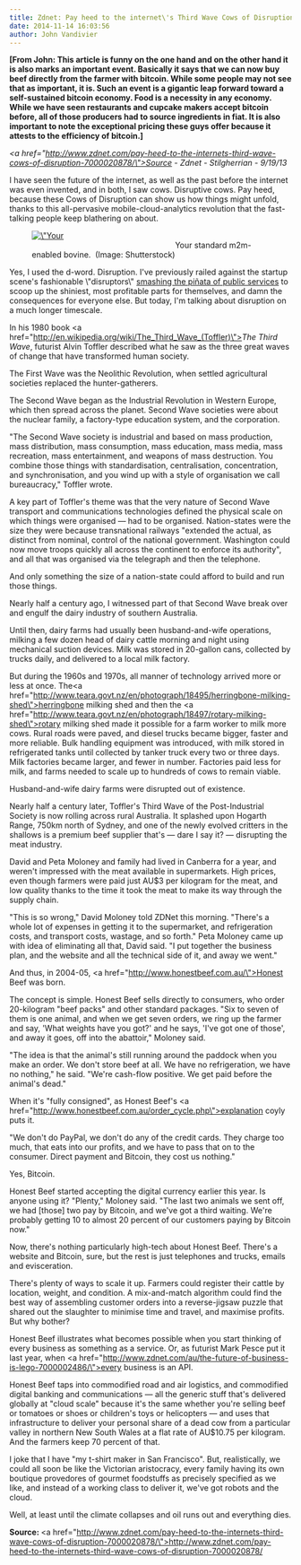 ```yaml
---
title: Zdnet: Pay heed to the internet\'s Third Wave Cows of Disruption
date: 2014-11-14 16:03:56
author: John Vandivier
---
```




<strong>[From John: This article is funny on the one hand and on the other hand it is also marks an important event. Basically it says that we can now buy beef directly from the farmer with bitcoin. While some people may not see that as important, it is. Such an event is a gigantic leap forward toward a self-sustained bitcoin economy. Food is a necessity in any economy. While we have seen restaurants and cupcake makers accept bitcoin before, all of those producers had to source ingredients in fiat. It is also important to note the exceptional pricing these guys offer because it attests to the efficiency of bitcoin.]</strong>

<em><a href=\"http://www.zdnet.com/pay-heed-to-the-internets-third-wave-cows-of-disruption-7000020878/\">Source</a> - Zdnet - Stilgherrian - 9/19/13</em>

I have seen the future of the internet, as well as the past before the internet was even invented, and in both, I saw cows. Disruptive cows. Pay heed, because these Cows of Disruption can show us how things might unfold, thanks to this all-pervasive mobile-cloud-analytics revolution that the fast-talking people keep blathering on about.

<figure><a href=\"http://cdn-static.zdnet.com/i/library/global-thumbs/misc/cow-rfid-m2m.jpg\" target=\"_blank\"><img class=\"aligncenter\" title=\"Your standard m2m enabled bovine\" alt=\"Your standard m2m enabled bovine\" src=\"http://cdn-static.zdnet.com/i/r/library/global-thumbs/misc/cow-rfid-m2m-620x465.jpg?hash=ZzAvAQIuAQ&amp;upscale=1\" width=\"434\" height=\"326\" /></a><figcaption>                                                                 Your standard m2m-enabled bovine.  (Image: Shutterstock)</figcaption></figure>Yes, I used the d-word. Disruption. I've previously railed against the startup scene's fashionable \"disruptors\" <a href=\"http://www.zdnet.com/iphone-therefore-i-am-a-selfish-disruptor-7000015844/\">smashing the piñata of public services</a> to scoop up the shiniest, most profitable parts for themselves, and damn the consequences for everyone else. But today, I'm talking about disruption on a much longer timescale.

In his 1980 book <a href=\"http://en.wikipedia.org/wiki/The_Third_Wave_(Toffler)\"><em>The Third Wave</em></a>, futurist Alvin Toffler described what he saw as the three great waves of change that have transformed human society.

The First Wave was the Neolithic Revolution, when settled agricultural societies replaced the hunter-gatherers.

The Second Wave began as the Industrial Revolution in Western Europe, which then spread across the planet. Second Wave societies were about the nuclear family, a factory-type education system, and the corporation.

\"The Second Wave society is industrial and based on mass production, mass distribution, mass consumption, mass education, mass media, mass recreation, mass entertainment, and weapons of mass destruction. You combine those things with standardisation, centralisation, concentration, and synchronisation, and you wind up with a style of organisation we call bureaucracy,\" Toffler wrote.

A key part of Toffler's theme was that the very nature of Second Wave transport and communications technologies defined the physical scale on which things were organised — had to be organised. Nation-states were the size they were because transnational railways \"extended the actual, as distinct from nominal, control of the national government. Washington could now move troops quickly all across the continent to enforce its authority\", and all that was organised via the telegraph and then the telephone.

And only something the size of a nation-state could afford to build and run those things.

Nearly half a century ago, I witnessed part of that Second Wave break over and engulf the dairy industry of southern Australia.

Until then, dairy farms had usually been husband-and-wife operations, milking a few dozen head of dairy cattle morning and night using mechanical suction devices. Milk was stored in 20-gallon cans, collected by trucks daily, and delivered to a local milk factory.

But during the 1960s and 1970s, all manner of technology arrived more or less at once. The<a href=\"http://www.teara.govt.nz/en/photograph/18495/herringbone-milking-shed\">herringbone milking shed</a> and then the <a href=\"http://www.teara.govt.nz/en/photograph/18497/rotary-milking-shed\">rotary milking shed</a> made it possible for a farm worker to milk more cows. Rural roads were paved, and diesel trucks became bigger, faster and more reliable. Bulk handling equipment was introduced, with milk stored in refrigerated tanks until collected by tanker truck every two or three days. Milk factories became larger, and fewer in number. Factories paid less for milk, and farms needed to scale up to hundreds of cows to remain viable.

Husband-and-wife dairy farms were disrupted out of existence.

Nearly half a century later, Toffler's Third Wave of the Post-Industrial Society is now rolling across rural Australia. It splashed upon Hogarth Range, 750km north of Sydney, and one of the newly evolved critters in the shallows is a premium beef supplier that's — dare I say it? — disrupting the meat industry.

David and Peta Moloney and family had lived in Canberra for a year, and weren't impressed with the meat available in supermarkets. High prices, even though farmers were paid just AU$3 per kilogram for the meat, and low quality thanks to the time it took the meat to make its way through the supply chain.

\"This is so wrong,\" David Moloney told ZDNet this morning. \"There's a whole lot of expenses in getting it to the supermarket, and refrigeration costs, and transport costs, wastage, and so forth.\" Peta Moloney came up with idea of eliminating all that, David said. \"I put together the business plan, and the website and all the technical side of it, and away we went.\"

And thus, in 2004-05, <a href=\"http://www.honestbeef.com.au/\">Honest Beef</a> was born.

The concept is simple. Honest Beef sells directly to consumers, who order 20-kilogram \"beef packs\" and other standard packages. \"Six to seven of them is one animal, and when we get seven orders, we ring up the farmer and say, 'What weights have you got?' and he says, 'I've got one of those', and away it goes, off into the abattoir,\" Moloney said.

\"The idea is that the animal's still running around the paddock when you make an order. We don't store beef at all. We have no refrigeration, we have no nothing,\" he said. \"We're cash-flow positive. We get paid before the animal's dead.\"

When it's \"fully consigned\", as Honest Beef's <a href=\"http://www.honestbeef.com.au/order_cycle.php\">explanation</a> coyly puts it.

\"We don't do PayPal, we don't do any of the credit cards. They charge too much, that eats into our profits, and we have to pass that on to the consumer. Direct payment and Bitcoin, they cost us nothing.\"

Yes, Bitcoin.

Honest Beef started accepting the digital currency earlier this year. Is anyone using it? \"Plenty,\" Moloney said. \"The last two animals we sent off, we had [those] two pay by Bitcoin, and we've got a third waiting. We're probably getting 10 to almost 20 percent of our customers paying by Bitcoin now.\"

Now, there's nothing particularly high-tech about Honest Beef. There's a website and Bitcoin, sure, but the rest is just telephones and trucks, emails and evisceration.

There's plenty of ways to scale it up. Farmers could register their cattle by location, weight, and condition. A mix-and-match algorithm could find the best way of assembling customer orders into a reverse-jigsaw puzzle that shared out the slaughter to minimise time and travel, and maximise profits. But why bother?

Honest Beef illustrates what becomes possible when you start thinking of every business as something as a service. Or, as futurist Mark Pesce put it last year, when <a href=\"http://www.zdnet.com/au/the-future-of-business-is-lego-7000002486/\">every business is an API</a>.

Honest Beef taps into commodified road and air logistics, and commodified digital banking and communications — all the generic stuff that's delivered globally at \"cloud scale\" because it's the same whether you're selling beef or tomatoes or shoes or children's toys or helicopters — and uses that infrastructure to deliver your personal share of a dead cow from a particular valley in northern New South Wales at a flat rate of AU$10.75 per kilogram. And the farmers keep 70 percent of that.

I joke that I have \"my t-shirt maker in San Francisco\". But, realistically, we could all soon be like the Victorian aristocracy, every family having its own boutique provedores of gourmet foodstuffs as precisely specified as we like, and instead of a working class to deliver it, we've got robots and the cloud.

Well, at least until the climate collapses and oil runs out and everything dies.

<strong>Source: </strong><a href=\"http://www.zdnet.com/pay-heed-to-the-internets-third-wave-cows-of-disruption-7000020878/\">http://www.zdnet.com/pay-heed-to-the-internets-third-wave-cows-of-disruption-7000020878/</a>